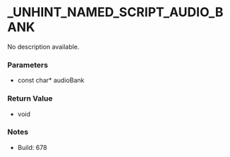 # _UNHINT_NAMED_SCRIPT_AUDIO_BANK

No description available.

### Parameters
* const char* audioBank

### Return Value
* void

### Notes
* Build: 678

